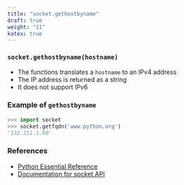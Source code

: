 ```yaml
---
title: "socket.gethostbyname"
draft: true
weight: "11"
katex: true
---
```


### `socket.gethostbyname(hostname)`
- The functions translates a `hostname` to an IPv4 address
- The IP address is returned as a string
- It does not support IPv6

### Example of `gethostbyname`

```python
>>> import socket
>>> socket.getfqdn('www.python.org')
'132.151.1.90'
```

### References
- [Python Essential Reference](http://index-of.co.uk/Python/Python%20Essential%20Reference,%20Fourth%20Edition.pdf)
- [Documentation for socket API](https://docs.python.org/3/library/socket.html)
